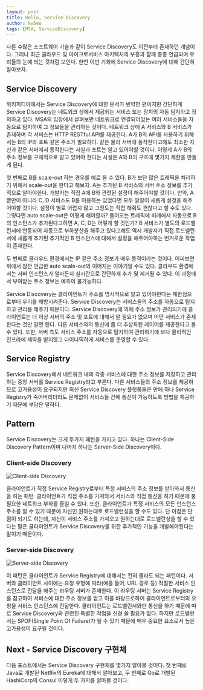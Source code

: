 ```yaml
---
layout: post
title: Hello, Service Discovery
author: kwSeo
tags: [MSA, ServiceDiscovery]
---
```


다른 수많은 소프트웨어 기술과 같이 Service Discovery도 이전부터 존재하던 개념이다. 그러나 최근 클라우드 및 마이크로서비스 아키텍처의 부흥과 함께 종종 언급되며 우리들의 눈에 띄는 것처럼 보인다. 한번 이번 기회에 Service Discovery에 대해 간단히 알아보자.

## Service Discovery
위키피디아에서는 Service Discovery에 대한 문서가 빈약한 편이지만 간단하게 Service Discovery는 네트워크 상에서 제공되는 서비스 또는 장치의 자동 탐지라고 정의하고 있다. MSA의 입장에서 살펴보면 네트워크로 연결되어있는 여러 서비스들을 자동으로 탐지하여 그 정보들을 관리하는 것이다. 
네트워크 상에 A 서비스와 B 서비스가 존재하며 각 서비스는 HTTP RESTful API를 제공한다. A가 B의 API를 사용하기 위해서는 B의 IP와 포트 같은 주소가 필요하다. 같은 물리 서버에 동작한다고해도 최소한 자신과 같은 서버에서 동작한다는 사실과 포트는 알고 있어야할 것이다. 이렇게 A가 B의 주소 정보를 구체적으로 알고 있어야 한다는 사실은 A와 B의 구조에 몇가지 제한을 만들게 된다.

첫 번째로 B를 scale-out 하는 경우를 예로 들 수 있다. B가 보단 많은 트레픽을 처리하기 위해서 scale-out을 한다고 해보자. A는 추가된 B 서비스의 서버 주소 정보를 추가적으로 알아야한다. 개발자는 직접 A에 B와 관련된 설정이 해주어야할 것이다. 만약, A 뿐만이 아니라 C, D 서비스도 B를 이용하는 있었다면 모두 일일이 새롭게 설정을 해주어야할 것이다. 설정이 별로 어렵지 않고 그정도는 직접 해줘도 괜찮다고 할 수도 있다. 그렇다면 auto scale-out은 어떻게 해야할까? 들어오는 트레픽에 비례해서 자동으로 B의 인스턴스가 추가된다고하면 A, C, D는 어떻게 할 것인가? B 서비스가 별도의 로드밸런서에 연동되어 자동으로 부하분산을 해주고 있다고해도 역시 개발자가 직접 로드밸런서에 새롭게 추가된 추가적인 B 인스턴스에 대해서 설정을 해주어야하는 번거로운 작업이 존재한다.

두 번째로 클라우드 환경에서는 IP 같은 주소 정보가 매우 동적이라는 것이다. 어찌보면 위에서 잠깐 언급한 auto scale-out와 이어지는 이야기일 수도 있다. 클라우드 환경에서는 서버 인스턴스가 얼마든지 실시간으로 간단하게 추가 및 제거될 수 있다. 이 과정에서 부여받는 주소 정보는 예측이 불가능하다.

Service Discovery는 클라이언트가 주소를 명시적으로 알고 있어야한다는 제한점으로부터 우리를 해방시켜준다. Service Discovery는 서비스들의 주소를 자동으로 탐지하고 관리를 해주기 때문이다. Service Discovery에 의해 주소 정보가 관리되기에 클라이언트는 더 이상 서버의 주소 및 포트에 대해서 알 필요가 없으며 어떤 서비스가 존재한다는 것만 알면 된다. 다른 서비스와의 통신에 좀 더 추상화된 레이어를 제공한다고 볼 수 있다. 또한, 서버 측도 서비스 주소를 자동으로 탐지하여 관리하기에 보다 물리적인 인프라에 제약을 받지않고 다이나믹하게 서비스를 운영할 수 있다.

## Service Registry
Service Discovery에서 네트워크 내의 각종 서비스에 대한 주소 정보를 저장하고 관리하는 중앙 서버를 Service Registry라고 부른다. 다른 서비스들의 주소 정보를 제공하므로 고가용성이 요구되지만 최신 Service Discovery 플랫폼들은 만에 하나 Service Registry가 죽어버리더라도 문제없이 서비스들 간에 통신이 가능하도록 방법을 제공하기 때문에 부담은 덜하다.

## Pattern
Service Discovery는 크게 두가지 패턴을 가지고 있다. 하나는  Client-Side Discovery Pattern이며 나머지 하나는 Server-Side Discovery이다.

### Client-side Discovery

![Client-side Discovery]({{site.url}}/public/posts_images/client-side_service-discovery.png)

클라이언트가 직접 Service Registry로부터 특정 서비스의 주소 정보를 받아와서 통신을 하는 패턴.
클라이언트가 직접 주소를 가져와서 서비스와 직접 통신을 하기 때문에 불필요한 네트워크 부하를 줄일 수 있다. 또한, 클라이언트가 특정 서비스의 모든 인스턴스 주소를 알 수 있기 때문에 자신인 원하는대로 로드밸런싱을 할 수도 있다. 
단 이점은 단점이 되기도 하는데, 자신이 서비스 주소를 가져오고 원하는대로 로드밸런싱을 할 수 있다는 말은 클라이언트가 Service Discovery를 위한 추가적인 기능을 개발해야된다는 말이기 때문이다.

### Server-side Discovery

![Server-side Discovery]({{site.url}}/public/posts_images/server-side_service-discovery.png)

이 패턴은 클라이언트가 Service Registry에 대해서는 전혀 몰라도 되는 패턴이다. 서버와 클라이언트 사이에는 요청 유형에 따라(예를 들어, URL 경로 등) 적절한 서비스 인스턴스로 전달을 해주는 라우팅 서버가 존재한다. 이 라우팅 서버는 Service Registry를 참고하여 서비스에 대한 주소 정보를 얻고 이를 바탕으로하여 클라이언트로부터의 요청을 서비스 인스턴스에 전달한다. 클라이언트는 로드밸런서와만 통신을 하기 때문에 따로 Service Discovery와 관련된 특별한 작업을 신경 쓸 필요가 없다. 하지만 로드밸런서는 SPOF(Single Point Of Failure)가 될 수 있기 때문에 매우 중요한 요소로서 높은 고가용성이 요구될 것이다.

## Next - Service Discovery 구현체
다음 포스트에서는 Service Discovery 구현체를 몇가지 알아볼 것이다. 첫 번째로  Java로 개발된 Netflix의 Eureka에 대해서 알아보고, 두 번째로 Go로 개발된 HashiCorp의 Consul 이렇게 두 가지를 알아볼 것이다.
